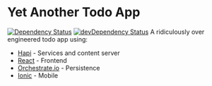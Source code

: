 Yet Another Todo App
====================
[![Dependency Status](https://david-dm.org/yata-yata/services.png?theme=shields.io)](https://david-dm.org/yata-yata/services)
[![devDependency Status](https://david-dm.org/giakki/yata-yata/services.png?theme=shields.io)](https://david-dm.org/yata-yata/services#info=devDependencies)
A ridiculously over engineered todo app using:

- [Hapi](https://github.com/spumko/hapi) - Services and content server
- [React](http://facebook.github.io/react/) - Frontend
- [Orchestrate.io](https://github.com/orchestrate-io/orchestrate.js) - Persistence
- [Ionic](https://github.com/driftyco/ionic) - Mobile
